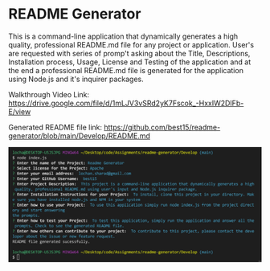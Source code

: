 # README Generator
This is a command-line application that dynamically generates a high quality, professional README.md file for any project or application.
User's are requested with series of promp't asking about the Title, Descriptions, Installation process, Usage, License and Testing  of the application and at the end a professional README.md file is generated for the application using Node.js and it's inquirer packages.

Walkthrough Video Link:  https://drive.google.com/file/d/1mLJV3vSRd2yK7Fscok_-HxxIW2DIFb-E/view

Generated README file link: https://github.com/best15/readme-generator/blob/main/Develop/README.md

![README Generator](./images/readmegenerator.jpg)